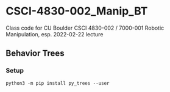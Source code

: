 # CSCI-4830-002_Manip_BT
Class code for CU Boulder CSCI 4830-002 / 7000-001 Robotic Manipulation, esp. 2022-02-22 lecture

## Behavior Trees
### Setup
`python3 -m pip install py_trees --user`